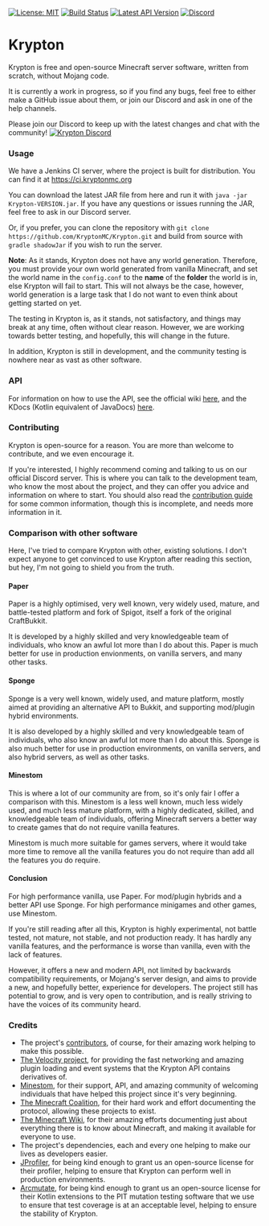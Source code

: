 [![License: MIT](https://img.shields.io/badge/license-MIT-blue.svg)](LICENSE)
[![Build Status](https://img.shields.io/github/actions/workflow/status/KryptonMC/Krypton/build.yml)](https://github.com/KryptonMC/Krypton/actions/workflows/build.yml)
[![Latest API Version](https://img.shields.io/maven-metadata/v?metadataUrl=https%3A%2F%2Frepo.kryptonmc.org%2Freleases%2Forg%2Fkryptonmc%2Fkrypton-api%2Fmaven-metadata.xml)](https://repo.kryptonmc.org/#/releases/org/kryptonmc/krypton-api)
[![Discord](https://img.shields.io/discord/815157416563834881?color=%237289da&label=discord)](https://discord.gg/4QuwYACDRX)

# Krypton

Krypton is free and open-source Minecraft server software, written from scratch, without Mojang code.

It is currently a work in progress, so if you find any bugs, feel free to either make a GitHub issue about them,
or join our Discord and ask in one of the help channels.

Please join our Discord to keep up with the latest changes and chat with the community!
[![Krypton Discord](https://discordapp.com/api/guilds/815157416563834881/widget.png?style=banner3)](https://discord.gg/4QuwYACDRX)

### Usage

We have a Jenkins CI server, where the project is built for distribution. You can find it at https://ci.kryptonmc.org

You can download the latest JAR file from here and run it with `java -jar Krypton-VERSION.jar`. If you have any questions or issues running the JAR,
feel free to ask in our Discord server.

Or, if you prefer, you can clone the repository with `git clone https://github.com/KryptonMC/Krypton.git`
and build from source with `gradle shadowJar` if you wish to run the server.

**Note**: As it stands, Krypton does not have any world generation. Therefore, you must provide your own world generated
from vanilla Minecraft, and set the world name in the `config.conf` to the **name** of the **folder** the world is in, else
Krypton will fail to start. This will not always be the case, however, world generation is a large task that I do not want
to even think about getting started on yet.

The testing in Krypton is, as it stands, not satisfactory, and things may break at any time, often without clear reason.
However, we are working towards better testing, and hopefully, this will change in the future.

In addition, Krypton is still in development, and the community testing is nowhere near as vast as other software.

### API

For information on how to use the API, see the official wiki [here](https://wiki.kryptonmc.org), and the
KDocs (Kotlin equivalent of JavaDocs) [here](https://docs.kryptonmc.org).

### Contributing

Krypton is open-source for a reason. You are more than welcome to contribute, and we even encourage it.

If you're interested, I highly recommend coming and talking to us on our official Discord server. This is where you can talk to the
development team, who know the most about the project, and they can offer you advice and information on where to start.
You should also read the [contribution guide](CONTRIBUTING.md) for some common information, though this is incomplete, and needs more
information in it.

### Comparison with other software
Here, I've tried to compare Krypton with other, existing solutions. I don't expect
anyone to get convinced to use Krypton after reading this section, but hey, I'm not
going to shield you from the truth.

#### Paper
Paper is a highly optimised, very well known, very widely used, mature, and
battle-tested platform and fork of Spigot, itself a fork of the original
CraftBukkit.

It is developed by a highly skilled and very knowledgeable team of individuals, who
know an awful lot more than I do about this. Paper is much better for use in
production envionments, on vanilla servers, and many other tasks.

#### Sponge
Sponge is a very well known, widely used, and mature platform, mostly aimed at
providing an alternative API to Bukkit, and supporting mod/plugin hybrid
environments.

It is also developed by a highly skilled and very knowledgeable team of individuals,
who also know an awful lot more than I do about this. Sponge is also much better
for use in production environments, on vanilla servers, and also hybrid servers, as
well as other tasks.

#### Minestom
This is where a lot of our community are from, so it's only fair I offer a comparison
with this. Minestom is a less well known, much less widely used, and much less mature
platform, with a highly dedicated, skilled, and knowledgeable team of individuals,
offering Minecraft servers a better way to create games that do not require vanilla
features.

Minestom is much more suitable for games servers, where it would take more time to
remove all the vanilla features you do not require than add all the features you do
require.

#### Conclusion
For high performance vanilla, use Paper. For mod/plugin hybrids and a better API use
Sponge. For high performance minigames and other games, use Minestom.

If you're still reading after all this, Krypton is highly experimental, not battle
tested, not mature, not stable, and not production ready. It has hardly any vanilla
features, and the performance is worse than vanilla, even with the lack of features.

However, it offers a new and modern API, not limited by backwards compatibility
requirements, or Mojang's server design, and aims to provide a new, and hopefully
better, experience for developers. The project still has potential to grow, and is
very open to contribution, and is really striving to have the voices of its community
heard.

### Credits

- The project's [contributors](https://github.com/KryptonMC/Krypton/graphs/contributors), of course, for their amazing work
helping to make this possible.
- [The Velocity project](https://velocitypowered.com/), for providing the fast networking and amazing plugin loading and event systems that the Krypton API contains derivatives of.
- [Minestom](https://minestom.net), for their support, API, and amazing community of welcoming individuals that have helped this project since it's very beginning.
- [The Minecraft Coalition](https://wiki.vg), for their hard work and effort documenting the protocol, allowing these projects to exist.
- [The Minecraft Wiki](https://minecraft.gamepedia.com), for their amazing efforts documenting just about everything
  there is to know about Minecraft, and making it available for everyone to use.
- The project's dependencies, each and every one helping to make our lives as developers easier.
- [JProfiler](https://www.ej-technologies.com/products/jprofiler/overview.html), for being kind enough to grant us an
  open-source license for their profiler, helping to ensure that Krypton can perform well in production environments.
- [Arcmutate](https://www.arcmutate.com/), for being kind enough to grant us an open-source license for their Kotlin extensions to the PIT mutation
  testing software that we use to ensure that test coverage is at an acceptable level, helping to ensure the stability of Krypton.
